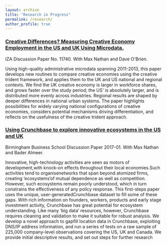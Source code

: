 ```yaml
---
layout: archive
title: "Research in Progress"
permalink: /research/
author_profile: true
---
```


<h3><a href="https://www.iza.org/en/publications/dp/11740/creative-differences-measuring-creative-economy-employment-in-the-us-and-uk-using-microdata" target="_blank"> Creative Differences? Measuring Creative Economy Employment in the US and UK Using Microdata.</a></h3> IZA Discussion Paper No. 11740. With Max Nathan and Dave O'Brien.

<p>Using high-quality administrative microdata spanning 2011-2013, this paper develops new routines to compare creative economies using the creative trident framework, and applies them to the UK and US national and regional contexts. We find the UK creative economy is larger in workforce shares, and grows faster over the study period; the US' is absolutely larger, and is distributed more evenly across industries. Regional results are shaped by deeper differences in national urban systems. The paper highlights possibilities for widely varying national configurations of creative economies, considers potential mechanisms driving differentiation, and reflects on the usefulness of the creative trident approach.</p>

<h3><a href="http://epapers.bham.ac.uk/3051/1/bbs-dp-2017-01-nathan.pdf" target="_blank"> Using Crunchbase to explore innovative ecosystems in the US and UK</a></h3> Birmingham Business School Discussion Paper 2017-01. With Max Nathan and Bader Almeer. 

<p>Innovative, high-technology activities are seen as motors of development,with knock-on effects  throughout  their  local  economies.Such  activities  tend  to  organisenetworks  that span  beyond atomized firms, creating ‘ecosystems’of  mutual  dependence  as  well  as competition.   However,   such   ecosystems   remain   poorly   understood,   which in   turn constrains the effectiveness of any policy response. This first-steps paper uses the unique, user-generatedCrunchbase  dataset to  fill  some  of  these  gaps. With  rich  information  on founders,  workers,  products  and  early  stage  investment  activity,  Crunchbase  has  great potential  for  ecosystem  understanding.   Like  many  ‘big  data’  resources, however, Crunchbase  requires  cleaning  and  validation  to  make  it  suitable  for  robust  analysis.  We develop  a  novel  approach  to  gapfill  location  data  in  Crunchbase,  exploiting  DNS/IP address information, and run a series of tests on a raw sample of 225,000 company-level observations covering the US, UK and Canada. We provide initial descriptive results, and set out steps for further research</p>
